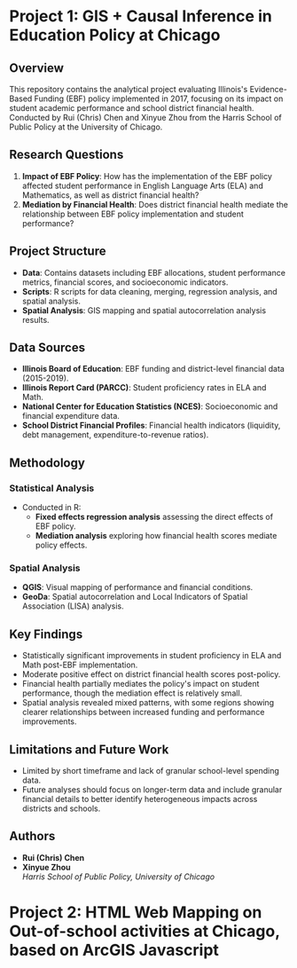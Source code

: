 # Project 1: GIS + Causal Inference in Education Policy at Chicago
## Overview
This repository contains the analytical project evaluating Illinois's Evidence-Based Funding (EBF) policy implemented in 2017, focusing on its impact on student academic performance and school district financial health. Conducted by Rui (Chris) Chen and Xinyue Zhou from the Harris School of Public Policy at the University of Chicago.

## Research Questions
1. **Impact of EBF Policy**: How has the implementation of the EBF policy affected student performance in English Language Arts (ELA) and Mathematics, as well as district financial health?
2. **Mediation by Financial Health**: Does district financial health mediate the relationship between EBF policy implementation and student performance?

## Project Structure
- **Data**: Contains datasets including EBF allocations, student performance metrics, financial scores, and socioeconomic indicators.
- **Scripts**: R scripts for data cleaning, merging, regression analysis, and spatial analysis.
- **Spatial Analysis**: GIS mapping and spatial autocorrelation analysis results.

## Data Sources
- **Illinois Board of Education**: EBF funding and district-level financial data (2015-2019).
- **Illinois Report Card (PARCC)**: Student proficiency rates in ELA and Math.
- **National Center for Education Statistics (NCES)**: Socioeconomic and financial expenditure data.
- **School District Financial Profiles**: Financial health indicators (liquidity, debt management, expenditure-to-revenue ratios).

## Methodology
### Statistical Analysis
- Conducted in R:
  - **Fixed effects regression analysis** assessing the direct effects of EBF policy.
  - **Mediation analysis** exploring how financial health scores mediate policy effects.

### Spatial Analysis
- **QGIS**: Visual mapping of performance and financial conditions.
- **GeoDa**: Spatial autocorrelation and Local Indicators of Spatial Association (LISA) analysis.

## Key Findings
- Statistically significant improvements in student proficiency in ELA and Math post-EBF implementation.
- Moderate positive effect on district financial health scores post-policy.
- Financial health partially mediates the policy's impact on student performance, though the mediation effect is relatively small.
- Spatial analysis revealed mixed patterns, with some regions showing clearer relationships between increased funding and performance improvements.

## Limitations and Future Work
- Limited by short timeframe and lack of granular school-level spending data.
- Future analyses should focus on longer-term data and include granular financial details to better identify heterogeneous impacts across districts and schools.

## Authors
- **Rui (Chris) Chen**
- **Xinyue Zhou**  
*Harris School of Public Policy, University of Chicago*


# Project 2: HTML Web Mapping on Out-of-school activities at Chicago, based on ArcGIS Javascript
